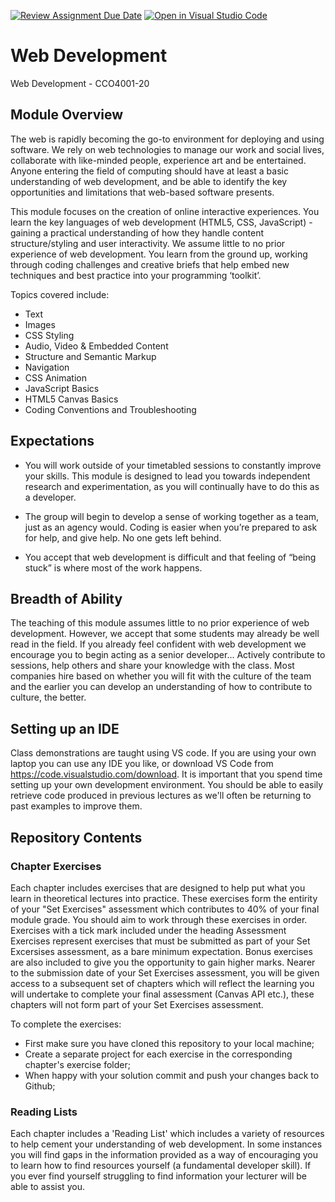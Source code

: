 [![Review Assignment Due Date](https://classroom.github.com/assets/deadline-readme-button-24ddc0f5d75046c5622901739e7c5dd533143b0c8e959d652212380cedb1ea36.svg)](https://classroom.github.com/a/n_07QgWT)
[![Open in Visual Studio Code](https://classroom.github.com/assets/open-in-vscode-718a45dd9cf7e7f842a935f5ebbe5719a5e09af4491e668f4dbf3b35d5cca122.svg)](https://classroom.github.com/online_ide?assignment_repo_id=13907948&assignment_repo_type=AssignmentRepo)
# Web Development

Web Development - CCO4001-20

## Module Overview

The web is rapidly becoming the go-to environment for deploying and using software. We rely on web technologies to manage our work and social lives, collaborate with like-minded people, experience art and be entertained. Anyone entering the field of computing should have at least a basic understanding of web development, and be able to identify the key opportunities and limitations that web-based software presents.

This module focuses on the creation of online interactive experiences. You learn the key languages of web development (HTML5, CSS, JavaScript) - gaining a practical understanding of how they handle content structure/styling and user interactivity. We assume little to no prior experience of web development. You learn from the ground up, working through coding challenges and creative briefs that help embed new techniques and best practice into your programming ‘toolkit’.

Topics covered include:

* Text
* Images
* CSS Styling
* Audio, Video & Embedded Content
* Structure and Semantic Markup
* Navigation
* CSS Animation
* JavaScript Basics
* HTML5 Canvas Basics
* Coding Conventions and Troubleshooting

## Expectations

* You will work outside of your timetabled sessions to constantly improve your skills. This module is designed to lead you towards independent research and experimentation, as you will continually have to do this as a developer.

* The group will begin to develop a sense of working together as a team, just as an agency would. Coding is easier when you’re prepared to ask for help, and give help. No one gets left behind.

* You accept that web development is difficult and that feeling of “being stuck” is where most of the work happens.

## Breadth of Ability

The teaching of this module assumes little to no prior experience of web development. However, we accept that some students may already be well read in the field. If you already feel confident with web development we encourage you to begin acting as a senior developer... Actively contribute to sessions, help others and share your knowledge with the class. Most companies hire based on whether you will fit with the culture of the team and the earlier you can develop an understanding of how to contribute to culture, the better.

## Setting up an IDE

Class demonstrations are taught using VS code. If you are using your own laptop you can use any IDE you like, or download VS Code from https://code.visualstudio.com/download. It is important that you spend time setting up your own development environment. You should be able to easily retrieve code produced in previous lectures as we'll often be returning to past examples to improve them.

## Repository Contents

### Chapter Exercises

Each chapter includes exercises that are designed to help put what you learn in theoretical lectures into practice. These exercises form the entirity of your "Set Exercises" assessment which contributes to 40% of your final module grade. You should aim to work through these exercises in order. Exercises with a tick mark included under the heading Assessment Exercises represent exercises that must be submitted as part of your Set Excersises assessment, as a bare minimum expectation. Bonus exercises are also included to give you the opportunity to gain higher marks. Nearer to the submission date of your Set Exercises assessment, you will be given access to a subsequent set of chapters which will reflect the learning you will undertake to complete your final assessment (Canvas API etc.), these chapters will not form part of your Set Exercises assessment. 

To complete the exercises:

* First make sure you have cloned this repository to your local machine;
* Create a separate project for each exercise in the corresponding chapter's exercise folder;
* When happy with your solution commit and push your changes back to Github;

### Reading Lists

Each chapter includes a 'Reading List' which includes a variety of resources to help cement your understanding of web development. In some instances you will find gaps in the information provided as a way of encouraging you to learn how to find resources yourself (a fundamental developer skill). If you ever find yourself struggling to find information your lecturer will be able to assist you.
